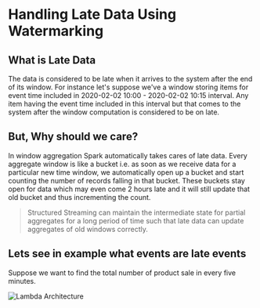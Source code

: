 # Handling Late Data Using Watermarking

## What is Late Data
The data is considered to be late when it arrives to the system after the end of its window. For instance let's suppose we've a window storing items for event time included in 2020-02-02 10:00 - 2020-02-02 10:15 interval. Any item having the event time included in this interval but that comes to the system after the window computation is considered to be on late. 

## But, Why should we care?
In window aggregation Spark automatically takes cares of late data. Every aggregate window is like a bucket i.e. as soon as we receive data for a particular new time window, we automatically open up a bucket and start counting the number of records falling in that bucket. These buckets stay open for data which may even come 2 hours late and it will still update that old bucket and thus incrementing the count.

> Structured Streaming can maintain the intermediate state for partial aggregates for a long period of time such that late data can update aggregates of old windows correctly.

## Lets see in example what events are late events

Suppose we want to find the total number of product sale in every five minutes.

![Lambda Architecture](https://github.com/gurditsingh/blog/blob/gh-pages/_screenshots/late_1.jpg?raw=true) 

<!--stackedit_data:
eyJoaXN0b3J5IjpbNzMyMzE5MzgxLDE2OTMzODk2NTksLTM1OT
E0NTM1OSw0NzY0MzUwNDcsLTExNzU1MzY4NzksNjI5ODAyNzcz
LDYyNDYyMDIxMCwxMTk5MzE0NTYyLC0xMjk1NDAxNDY4LDQzMj
c2OTc0Nyw1NTEyNDY2Niw0NDk3NDI4LDc5OTczOTE3MiwtMjM0
Mzg5NDAsLTIwODI5NTMyNDAsODkzMTkwODI5LC0xOTY0MjU3NT
E5LC0xNzIwMzM0OTU5LC0xMDU2NjcyMTkyLDE0MjA3OTg1NjFd
fQ==
-->